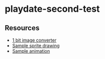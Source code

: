 # playdate-second-test

## Resources

- [1 bit image converter](https://29a.ch/ditherlicious/)
- [Sample sprite drawing](https://github.com/SquidGodDev/PlaydateSDKSpriteDrawing/blob/main/source/circle.lua)
- [Sample animation](https://github.com/mierau/playdate-animatedimage)
